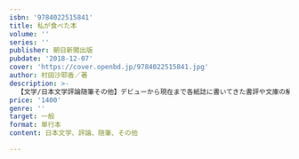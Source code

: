 ```yaml
---
isbn: '9784022515841'
title: 私が食べた本
volume: ''
series: ''
publisher: 朝日新聞出版
pubdate: '2018-12-07'
cover: 'https://cover.openbd.jp/9784022515841.jpg'
author: 村田沙耶香／著
description: >-
  【文学/日本文学評論随筆その他】デビューから現在まで各紙誌に書いてきた書評や文庫の解説を一冊にまとめた決定版。幼い頃好きだった本や小説を書くきっかけになった本、尊敬る作家の大切な作品について丁寧に書く。また、芥川賞を受賞した際の思いなど、本や自著にまつわるエッセイも収録。
price: '1400'
genre: ''
target: 一般
format: 単行本
content: 日本文学、評論、随筆、その他

---
```


